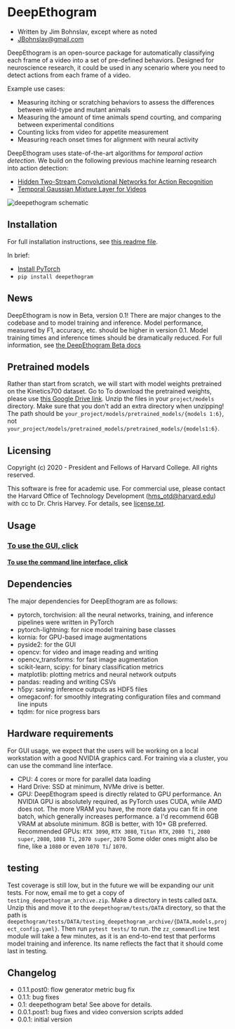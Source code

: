 # DeepEthogram
- Written by Jim Bohnslav, except where as noted
- JBohnslav@gmail.com

DeepEthogram is an open-source package for automatically classifying each frame of a video into a set of pre-defined 
behaviors. Designed for neuroscience research, it could be used in any scenario where you need to detect actions from 
each frame of a video.

Example use cases:
* Measuring itching or scratching behaviors to assess the differences between wild-type and mutant animals
* Measuring the amount of time animals spend courting, and comparing between experimental conditions
* Counting licks from video for appetite measurement
* Measuring reach onset times for alignment with neural activity

DeepEthogram uses state-of-the-art algorithms for *temporal action detection*. We build on the following previous machine 
learning research into action detection:
* [Hidden Two-Stream Convolutional Networks for Action Recognition](https://arxiv.org/abs/1704.00389)
* [Temporal Gaussian Mixture Layer for Videos](https://arxiv.org/abs/1803.06316)

![deepethogram schematic](docs/images/deepethogram_schematic.png)

## Installation
For full installation instructions, see [this readme file](docs/installation.md). 

In brief: 
* [Install PyTorch](https://pytorch.org/) 
* `pip install deepethogram`

## News
DeepEthogram is now in Beta, version 0.1! There are major changes to the codebase and to model training and inference. Model performance, measured by F1, accuracy, etc. should be higher in version 0.1. Model training times and inference times should be dramatically reduced. For full information, see [the DeepEthogram Beta docs](docs/beta.md)

## Pretrained models
Rather than start from scratch, we will start with model weights pretrained on the Kinetics700 dataset. Go to 
To download the pretrained weights, please use [this Google Drive link](https://drive.google.com/file/d/1ntIZVbOG1UAiFVlsAAuKEBEVCVevyets/view?usp=sharing).
Unzip the files in your `project/models` directory. Make sure that you don't add an extra directory when unzipping! The path should be 
`your_project/models/pretrained_models/{models 1:6}`, not `your_project/models/pretrained_models/pretrained_models/{models1:6}`.

## Licensing
Copyright (c) 2020 - President and Fellows of Harvard College. All rights reserved.

This software is free for academic use. For commercial use, please contact the Harvard Office of Technology 
Development (hms_otd@harvard.edu) with cc to Dr. Chris Harvey. For details, see [license.txt](license.txt). 

## Usage
### [To use the GUI, click](docs/using_gui.md)
#### [To use the command line interface, click](docs/using_CLI.md)

## Dependencies
The major dependencies for DeepEthogram are as follows: 
* pytorch, torchvision: all the neural networks, training, and inference pipelines were written in PyTorch
* pytorch-lightning: for nice model training base classes
* kornia: for GPU-based image augmentations
* pyside2: for the GUI
* opencv: for video and image reading and writing
* opencv_transforms: for fast image augmentation
* scikit-learn, scipy: for binary classification metrics
* matplotlib: plotting metrics and neural network outputs
* pandas: reading and writing CSVs
* h5py: saving inference outputs as HDF5 files
* omegaconf: for smoothly integrating configuration files and command line inputs
* tqdm: for nice progress bars

## Hardware requirements
For GUI usage, we expect that the users will be working on a local workstation with a good NVIDIA graphics card. For training via a cluster, you can use the command line interface. 

* CPU: 4 cores or more for parallel data loading
* Hard Drive: SSD at minimum, NVMe drive is better.
* GPU: DeepEthogram speed is directly related to GPU performance. An NVIDIA GPU is absolutely required, as PyTorch uses 
CUDA, while AMD does not. 
The more VRAM you have, the more data you can fit in one batch, which generally increases performance. a
I'd recommend 6GB VRAM at absolute minimum. 8GB is better, with 10+ GB preferred.
Recommended GPUs: `RTX 3090`, `RTX 3080`, `Titan RTX`, `2080 Ti`, `2080 super`, `2080`, `1080 Ti`, `2070 super`, `2070` 
Some older ones might also be fine, like a `1080` or even `1070 Ti`/ `1070`. 

## testing
Test coverage is still low, but in the future we will be expanding our unit tests. For now, email me to get a copy
of `testing_deepethogram_archive.zip`. Make a directory in tests called `DATA`. Unzip this and move it to the `deepethogram/tests/DATA` 
directory, so that the path is `deepethogram/tests/DATA/testing_deepethogram_archive/{DATA,models,project_config.yaml}`. Then run `pytest tests/` to run. 
the `zz_commandline` test module will take a few minutes, as it is an end-to-end test that performs model training 
and inference. Its name reflects the fact that it should come last in testing. 

## Changelog
* 0.1.1.post0: flow generator metric bug fix
* 0.1.1: bug fixes
* 0.1: deepethogram beta! See above for details. 
* 0.0.1.post1: bug fixes and video conversion scripts added
* 0.0.1: initial version
